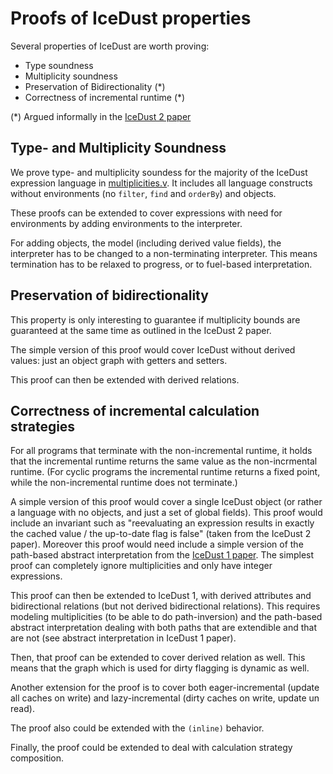 # Proofs of IceDust properties

Several properties of IceDust are worth proving:

* Type soundness
* Multiplicity soundness
* Preservation of Bidirectionality (*)
* Correctness of incremental runtime (*)

(*) Argued informally in the [IceDust 2 paper](http://doi.org/10.4230/LIPIcs.ECOOP.2017.14)

## Type- and Multiplicity Soundness
We prove type- and multiplicity soundess for the majority of the IceDust expression language in [multiplicities.v](multiplicities.v).
It includes all language constructs without environments (no `filter`, `find` and `orderBy`) and objects.

These proofs can be extended to cover expressions with need for environments by adding environments to the interpreter.

For adding objects, the model (including derived value fields), the interpreter has to be changed to a non-terminating interpreter.
This means termination has to be relaxed to progress, or to fuel-based interpretation.

## Preservation of bidirectionality
This property is only interesting to guarantee if multiplicity bounds are guaranteed at the same time as outlined in the IceDust 2 paper.

The simple version of this proof would cover IceDust without derived values: just an object graph with getters and setters.

This proof can then be extended with derived relations.

## Correctness of incremental calculation strategies
For all programs that terminate with the non-incremental runtime, it holds that the incremental runtime returns the same value as the non-incrmental runtime.
(For cyclic programs the incremental runtime returns a fixed point, while the non-incremental runtime does not terminate.)

A simple version of this proof would cover a single IceDust object (or rather a language with no objects, and just a set of global fields).
This proof would include an invariant such as "reevaluating an expression results in exactly the cached value \/ the up-to-date flag is false" (taken from the IceDust 2 paper).
Moreover this proof would need include a simple version of the path-based abstract interpretation from the [IceDust 1 paper](http://doi.org/10.4230/LIPIcs.ECOOP.2016.11).
The simplest proof can completely ignore multiplicities and only have integer expressions.

This proof can then be extended to IceDust 1, with derived attributes and bidirectional relations (but not derived bidirectional relations).
This requires modeling multiplicities (to be able to do path-inversion) and the path-based abstract interpretation dealing with both paths that are extendible and that are not (see abstract interpretation in IceDust 1 paper).

Then, that proof can be extended to cover derived relation as well.
This means that the graph which is used for dirty flagging is dynamic as well.

Another extension for the proof is to cover both eager-incremental (update all caches on write) and lazy-incremental (dirty caches on write, update un read).

The proof also could be extended with the `(inline)` behavior.

Finally, the proof could be extended to deal with calculation strategy composition.
